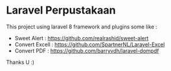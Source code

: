 # Laravel Perpustakaan

This project using laravel 8 framework and plugins some like :

- Sweet Alert : https://github.com/realrashid/sweet-alert
- Convert Excell : https://github.com/SpartnerNL/Laravel-Excel
- Convert PDF : https://github.com/barryvdh/laravel-dompdf

Thanks U :)
